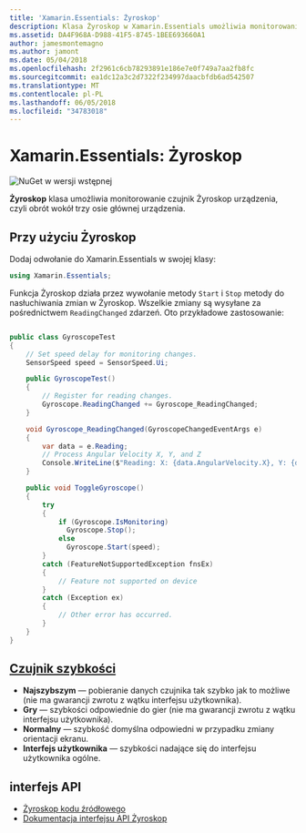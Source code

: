 ```yaml
---
title: 'Xamarin.Essentials: Żyroskop'
description: Klasa Żyroskop w Xamarin.Essentials umożliwia monitorowanie czujnik Żyroskop urządzenia, czyli miary obrót wokół trzy osie głównej urządzenia.
ms.assetid: DA4F968A-D988-41F5-8745-1BEE693660A1
author: jamesmontemagno
ms.author: jamont
ms.date: 05/04/2018
ms.openlocfilehash: 2f2961c6cb78293891e186e7e0f749a7aa2fb8fc
ms.sourcegitcommit: ea1dc12a3c2d7322f234997daacbfdb6ad542507
ms.translationtype: MT
ms.contentlocale: pl-PL
ms.lasthandoff: 06/05/2018
ms.locfileid: "34783018"
---
```

# <a name="xamarinessentials-gyroscope"></a>Xamarin.Essentials: Żyroskop

![NuGet w wersji wstępnej](~/media/shared/pre-release.png)

**Żyroskop** klasa umożliwia monitorowanie czujnik Żyroskop urządzenia, czyli obrót wokół trzy osie głównej urządzenia.

## <a name="using-gyroscope"></a>Przy użyciu Żyroskop

Dodaj odwołanie do Xamarin.Essentials w swojej klasy:

```csharp
using Xamarin.Essentials;
```

Funkcja Żyroskop działa przez wywołanie metody `Start` i `Stop` metody do nasłuchiwania zmian w Żyroskop. Wszelkie zmiany są wysyłane za pośrednictwem `ReadingChanged` zdarzeń. Oto przykładowe zastosowanie:

```csharp

public class GyroscopeTest
{
    // Set speed delay for monitoring changes.
    SensorSpeed speed = SensorSpeed.Ui;

    public GyroscopeTest()
    {
        // Register for reading changes.
        Gyroscope.ReadingChanged += Gyroscope_ReadingChanged;
    }

    void Gyroscope_ReadingChanged(GyroscopeChangedEventArgs e)
    {
        var data = e.Reading;
        // Process Angular Velocity X, Y, and Z
        Console.WriteLine($"Reading: X: {data.AngularVelocity.X}, Y: {data.AngularVelocity.Y}, Z: {data.AngularVelocity.Z}");
    }

    public void ToggleGyroscope()
    {
        try
        {
            if (Gyroscope.IsMonitoring)
              Gyroscope.Stop();
            else
              Gyroscope.Start(speed);
        }
        catch (FeatureNotSupportedException fnsEx)
        {
            // Feature not supported on device
        }
        catch (Exception ex)
        {
            // Other error has occurred.
        }
    }
}
```

## <a name="sensor-speedxrefxamarinessentialssensorspeed"></a>[Czujnik szybkości](xref:Xamarin.Essentials.SensorSpeed)

- **Najszybszym** — pobieranie danych czujnika tak szybko jak to możliwe (nie ma gwarancji zwrotu z wątku interfejsu użytkownika).
- **Gry** — szybkości odpowiednie do gier (nie ma gwarancji zwrotu z wątku interfejsu użytkownika).
- **Normalny** — szybkość domyślna odpowiedni w przypadku zmiany orientacji ekranu.
- **Interfejs użytkownika** — szybkości nadające się do interfejsu użytkownika ogólne.

## <a name="api"></a>interfejs API

- [Żyroskop kodu źródłowego](https://github.com/xamarin/Essentials/tree/master/Xamarin.Essentials/Gyroscope)
- [Dokumentacja interfejsu API Żyroskop](xref:Xamarin.Essentials.Gyroscope)
